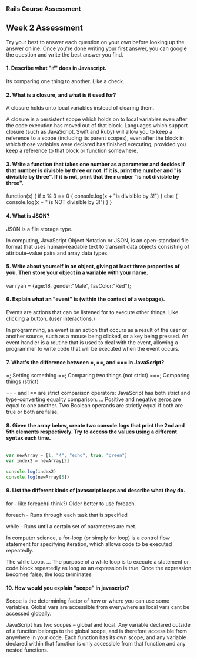 ### Rails Course Assessment

## Week 2 Assessment

Try your best to answer each question on your own before looking up the answer online. Once you're done writing your first answer, you can google the question and write the best answer you find.

#### 1. Describe what "if" does in Javascript.

Its comparing one thing to another. Like a check.


#### 2. What is a closure, and what is it used for?


A closure holds onto local variables instead of clearing them.


A closure is a persistent scope which holds on to local variables even after the code execution has moved out of that block. Languages which support closure (such as JavaScript, Swift and Ruby) will allow you to keep a reference to a scope (including its parent scopes), even after the block in which those variables were declared has finished executing, provided you keep a reference to that block or function somewhere.


#### 3. Write a function that takes one number as a parameter and decides if that number is divisble by three or not. If it is, print the number and "is divisible by three". If it is not, print that the number "is not divisble by three".

function(x) {
  if x % 3 == 0 {
    console.log(x + "is divisible by 3!")
  } else {
    console.log(x + " is NOT divisible by 3!")
  }
}


#### 4. What is JSON?

JSON is a file storage type.

In computing, JavaScript Object Notation or JSON, is an open-standard file format that uses human-readable text to transmit data objects consisting of attribute–value pairs and array data types.

#### 5. Write about yourself in an object, giving at least three properties of you. Then store your object in a variable with your name.

var ryan = {age:18, gender:"Male", favColor:"Red"};

#### 6. Explain what an "event" is (within the context of a webpage).

Events are actions that can be listened for to execute other things.
Like clicking a button. (user interactions.)

In programming, an event is an action that occurs as a result of the user or another source, such as a mouse being clicked, or a key being pressed. An event handler is a routine that is used to deal with the event, allowing a programmer to write code that will be executed when the event occurs.

#### 7. What's the difference between =, ==, and === in JavaScript?

=; Setting something
==; Comparing two things (not strict)
===; Comparing things (strict)

=== and !== are strict comparison operators: JavaScript has both strict and type-converting equality comparison. ... Positive and negative zeros are equal to one another. Two Boolean operands are strictly equal if both are true or both are false.


#### 8. Given the array below, create two console.logs that print the 2nd and 5th elements respectively. Try to access the values using a different syntax each time.

```js

var newArray = [1, "4", "echo", true, "green"]
var index2 = newArray[2]

console.log(index2)
console.log(newArray[5])
```

#### 9. List the different kinds of javascript loops and describe what they do.

for - like foreach(i think?) Older better to use foreach.

foreach - Runs through each task that is specified

while - Runs until a certain set of parameters are met.

In computer science, a for-loop (or simply for loop) is a control flow statement for specifying iteration, which allows code to be executed repeatedly.

The while Loop. ... The purpose of a while loop is to execute a statement or code block repeatedly as long as an expression is true. Once the expression becomes false, the loop terminates


#### 10. How would you explain "scope" in javascript?

Scope is the determining factor of how or where you can use some variables. Global vars are accessible from everywhere as local vars cant be accessed globally.

JavaScript has two scopes – global and local. Any variable declared outside of a function belongs to the global scope, and is therefore accessible from anywhere in your code. Each function has its own scope, and any variable declared within that function is only accessible from that function and any nested functions.

